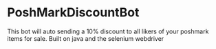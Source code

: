 # PoshMarkDiscountBot
This bot will auto sending a 10% discount to all likers of your poshmark items for sale.  Built on java and the selenium webdriver
